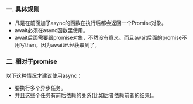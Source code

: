 ### 一. 具体规则

- 凡是在前面加了async的函数在执行后都会返回一个Promise对象。
- await必须在async函数里使用。
- await后面需要跟promise对象，不然没有意义。而且await后面的promise不用写then，因为await已经获取到了。

### 二. 相对于promise

以下这种情况才建议使用async：

- 要执行多个异步任务。
- 并且这些个任务有前后依赖的关系(比如后者依赖前者的结果)。

